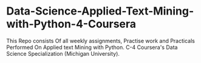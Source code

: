 # Data-Science-Applied-Text-Mining-with-Python-4-Coursera
This Repo consists Of all weekly assignments, Practise work and Practicals Performed On Applied text Mining with Python. C-4 Coursera's Data Science Specialization (Michigan University).
